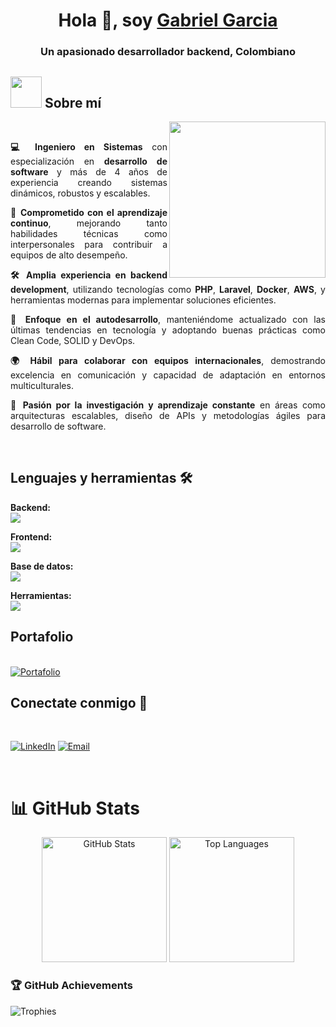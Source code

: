 <h1 align="center">Hola 👋, soy <a href="https://100rabhcsmc.github.io/Me.io/" target="blank">
Gabriel Garcia</a></h1>
<h3 align="center">Un apasionado desarrollador backend, Colombiano</h3>

## <picture><img src="https://github.com/7oSkaaa/7oSkaaa/blob/main/Images/about_me.gif?raw=true" width="50px"></picture> Sobre mí

<picture> <img align="right" src="https://github.com/7oSkaaa/7oSkaaa/blob/main/Images/Right_Side.gif?raw=true" width="250px"></picture>

<br>

<div style="text-align: justify;">
  <p><strong>💻 Ingeniero en Sistemas</strong> con especialización en <strong>desarrollo de software</strong> y más de 4 años de experiencia creando sistemas dinámicos, robustos y escalables.</p>
  
  <p><strong>🚀 Comprometido con el aprendizaje continuo</strong>, mejorando tanto habilidades técnicas como interpersonales para contribuir a equipos de alto desempeño.</p>
  
  <p><strong>🛠️ Amplia experiencia en <strong>backend development</strong></strong>, utilizando tecnologías como <strong>PHP</strong>, <strong>Laravel</strong>, <strong>Docker</strong>, <strong>AWS</strong>, y herramientas modernas para implementar soluciones eficientes.</p>
  
  <p><strong>🌱 Enfoque en el autodesarrollo</strong>, manteniéndome actualizado con las últimas tendencias en tecnología y adoptando buenas prácticas como Clean Code, SOLID y DevOps.</p>
  
  <p><strong>🌍 Hábil para colaborar con equipos internacionales</strong>, demostrando excelencia en comunicación y capacidad de adaptación en entornos multiculturales.</p>
  
  <p><strong>📖 Pasión por la <strong>investigación y aprendizaje constante</strong></strong> en áreas como arquitecturas escalables, diseño de APIs y metodologías ágiles para desarrollo de software.</p>
</div>


<br>

## Lenguajes y herramientas  🛠
<p>
  <strong>Backend:</strong><br>
  <a href="https://skillicons.dev">
    <img src="https://skillicons.dev/icons?i=php,laravel,java,nodejs,spring,docker&perline=5">
  </a>
</p>

<p>
  <strong>Frontend:</strong><br>
  <a href="https://skillicons.dev">
    <img src="https://skillicons.dev/icons?i=javascript,jquery,css,html,sass,bootstrap,vuejs&perline=5">
  </a>
</p>

<p>
  <strong>Base de datos:</strong><br>
  <a href="https://skillicons.dev">
    <img src="https://skillicons.dev/icons?i=mysql,postgresql,mongodb,sqlite,aws&perline=5">
  </a>
</p>

<p>
  <strong>Herramientas:</strong><br>
  <a href="https://skillicons.dev">
    <img src="https://skillicons.dev/icons?i=selenium,git,github,vscode,phpstorm,postman,graphql,linux,mint,heroku&perline=5">
  </a>
</p>

## Portafolio

<br>
<a href="https://gabrielgarcia2211.github.io/portafolio/" target="_blank">
  <img src="https://img.shields.io/badge/Portafolio-Portfolio-blue" alt="Portafolio"/>
</a>

<br>

## Conectate conmigo 🤝
<br>

<a href="https://www.linkedin.com/in/gabrielgarc%C3%ADaquintero/" target="_blank"><img src="https://img.shields.io/static/v1?style=for-the-badge&message=LinkedIn&color=0A66C2&logo=LinkedIn&logoColor=FFFFFF&label=" alt="LinkedIn" /></a>
<a href="mailto:garciaquinteroga@gmail.com?subject=Hi%20Kartik%20,%20nice%20to%20meet%20you!" target="_blank"><img alt="Email" src="https://img.shields.io/static/v1?style=for-the-badge&message=Gmail&color=EA4335&logo=Gmail&logoColor=FFFFFF&label=" /></a>

<br>

# 📊 GitHub Stats
<!--- stats & Trophy (start) -->
<p align="center">
  <!--- stats (start) -->
  <img src="https://github-readme-stats.vercel.app/api?username=gabrielgarcia2211&title_color=6FDA44&text_color=FFFFFF&show_icons=true&icon_color=6FDA44&include_all_commits=true&count_private=true&theme=dark" alt="GitHub Stats" height="200" />
  <img src="https://github-readme-stats.anuraghazra1.vercel.app/api/top-langs/?username=gabrielgarcia2211&layout=compact&theme=dark&langs_count=10" alt="Top Languages" height="200" />
</p>

### 🏆 GitHub Achievements
![Trophies](https://github-profile-trophy.vercel.app/?username=gabrielgarcia2211&theme=darkhub&title=Stars,Commits,Repositories,Followers)



